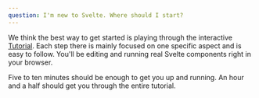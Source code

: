 ```yaml
---
question: I'm new to Svelte. Where should I start?
---
```


We think the best way to get started is playing through the interactive [Tutorial](tutorial). Each step there is mainly focused on one specific aspect and is easy to follow. You'll be editing and running real Svelte components right in your browser.

Five to ten minutes should be enough to get you up and running. An hour and a half should get you through the entire tutorial.